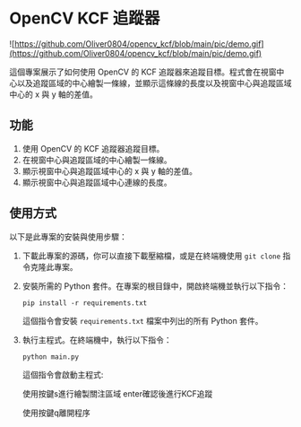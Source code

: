 # OpenCV KCF 追蹤器
![https://github.com/Oliver0804/opencv_kcf/blob/main/pic/demo.gif](https://github.com/Oliver0804/opencv_kcf/blob/main/pic/demo.gif)

這個專案展示了如何使用 OpenCV 的 KCF 追蹤器來追蹤目標。程式會在視窗中心以及追蹤區域的中心繪製一條線，並顯示這條線的長度以及視窗中心與追蹤區域中心的 x 與 y 軸的差值。



## 功能

1. 使用 OpenCV 的 KCF 追蹤器追蹤目標。
2. 在視窗中心與追蹤區域的中心繪製一條線。
3. 顯示視窗中心與追蹤區域中心的 x 與 y 軸的差值。
4. 顯示視窗中心與追蹤區域中心連線的長度。

## 使用方式

以下是此專案的安裝與使用步驟：

1. 下載此專案的源碼，你可以直接下載壓縮檔，或是在終端機使用 `git clone` 指令克隆此專案。

2. 安裝所需的 Python 套件。在專案的根目錄中，開啟終端機並執行以下指令：

    ```
    pip install -r requirements.txt
    ```

    這個指令會安裝 `requirements.txt` 檔案中列出的所有 Python 套件。

3. 執行主程式。在終端機中，執行以下指令：

    ```
    python main.py
    ```

    這個指令會啟動主程式:
    
    使用按鍵s進行繪製關注區域 enter確認後進行KCF追蹤

    使用按鍵q離開程序
    
